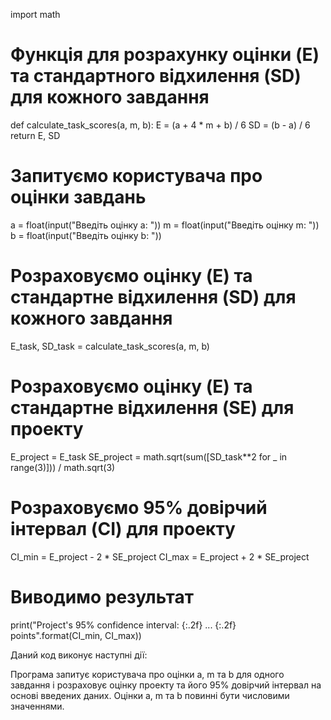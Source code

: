 import math

# Функція для розрахунку оцінки (E) та стандартного відхилення (SD) для кожного завдання
def calculate_task_scores(a, m, b):
    E = (a + 4 * m + b) / 6
    SD = (b - a) / 6
    return E, SD

# Запитуємо користувача про оцінки завдань
a = float(input("Введіть оцінку a: "))
m = float(input("Введіть оцінку m: "))
b = float(input("Введіть оцінку b: "))

# Розраховуємо оцінку (E) та стандартне відхилення (SD) для кожного завдання
E_task, SD_task = calculate_task_scores(a, m, b)

# Розраховуємо оцінку (E) та стандартне відхилення (SE) для проекту
E_project = E_task
SE_project = math.sqrt(sum([SD_task**2 for _ in range(3)])) / math.sqrt(3)

# Розраховуємо 95% довірчий інтервал (CI) для проекту
CI_min = E_project - 2 * SE_project
CI_max = E_project + 2 * SE_project

# Виводимо результат
print("Project's 95% confidence interval: {:.2f} ... {:.2f} points".format(CI_min, CI_max))


Даний код виконує наступні дії:

Програма запитує користувача про оцінки a, m та b для одного завдання і розраховує оцінку проекту та його 95% 
довірчий інтервал на основі введених даних. Оцінки a, m та b повинні бути числовими значеннями.